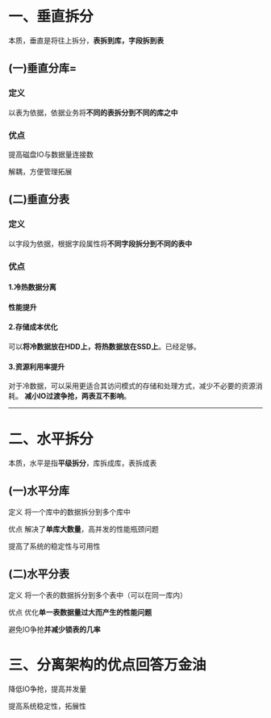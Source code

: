 # 一、垂直拆分
本质，垂直是将往上拆分，**表拆到库，字段拆到表**

## (一)垂直分库=
  ### 定义
   以表为依据，依据业务将**不同的表拆分到不同的库之中**

  ### 优点
   提高磁盘IO与数据量连接数

   解耦，方便管理拓展


## (二)垂直分表
### 定义

以字段为依据，根据字段属性将**不同字段拆分到不同的表中**

### 优点
#### 1.冷热数据分离
#### 性能提升

#### 2.存储成本优化
可以**将冷数据放在HDD上，将热数据放在SSD上**。已经足够。

#### 3.资源利用率提升
对于冷数据，可以采用更适合其访问模式的存储和处理方式，减少不必要的资源消耗。
**减小IO过渡争抢，两表互不影响**。


----
# 二、水平拆分
本质，水平是指**平级拆分**，库拆成库，表拆成表

## (一)水平分库
  定义
   将一个库中的数据拆分到多个库中
  
  优点
   解决了**单库大数量**，高并发的性能瓶颈问题

   提高了系统的稳定性与可用性


## (二)水平分表
  定义
   将一个表的数据拆分到多个表中（可以在同一库内）

  优点
   优化**单一表数据量过大而产生的性能问题**

   避免IO争抢**并减少锁表的几率**


# 三、分离架构的优点回答万金油
 降低IO争抢，提高并发量
 
 提高系统稳定性，拓展性